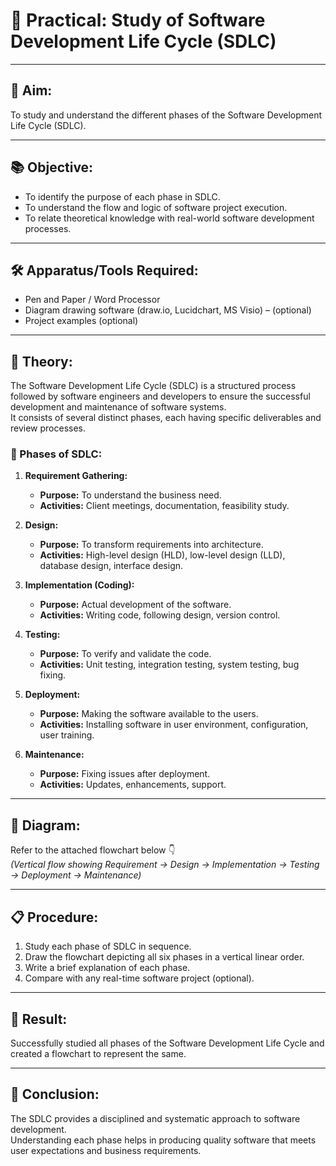 # 🧪 Practical: Study of Software Development Life Cycle (SDLC)

---

## 🎯 Aim:
To study and understand the different phases of the Software Development Life Cycle (SDLC).

---

## 📚 Objective:
- To identify the purpose of each phase in SDLC.
- To understand the flow and logic of software project execution.
- To relate theoretical knowledge with real-world software development processes.

---

## 🛠️ Apparatus/Tools Required:
- Pen and Paper / Word Processor
- Diagram drawing software (draw.io, Lucidchart, MS Visio) – (optional)
- Project examples (optional)

---

## 📖 Theory:
The Software Development Life Cycle (SDLC) is a structured process followed by software engineers and developers to ensure the successful development and maintenance of software systems.  
It consists of several distinct phases, each having specific deliverables and review processes.

### 🔹 Phases of SDLC:

1. **Requirement Gathering:**
   - **Purpose:** To understand the business need.
   - **Activities:** Client meetings, documentation, feasibility study.

2. **Design:**
   - **Purpose:** To transform requirements into architecture.
   - **Activities:** High-level design (HLD), low-level design (LLD), database design, interface design.

3. **Implementation (Coding):**
   - **Purpose:** Actual development of the software.
   - **Activities:** Writing code, following design, version control.

4. **Testing:**
   - **Purpose:** To verify and validate the code.
   - **Activities:** Unit testing, integration testing, system testing, bug fixing.

5. **Deployment:**
   - **Purpose:** Making the software available to the users.
   - **Activities:** Installing software in user environment, configuration, user training.

6. **Maintenance:**
   - **Purpose:** Fixing issues after deployment.
   - **Activities:** Updates, enhancements, support.

---

## 🧩 Diagram:
Refer to the attached flowchart below 👇  
*(Vertical flow showing Requirement → Design → Implementation → Testing → Deployment → Maintenance)*

---

## 📋 Procedure:
1. Study each phase of SDLC in sequence.
2. Draw the flowchart depicting all six phases in a vertical linear order.
3. Write a brief explanation of each phase.
4. Compare with any real-time software project (optional).

---

## 📝 Result:
Successfully studied all phases of the Software Development Life Cycle and created a flowchart to represent the same.

---

## 📌 Conclusion:
The SDLC provides a disciplined and systematic approach to software development.  
Understanding each phase helps in producing quality software that meets user expectations and business requirements.
